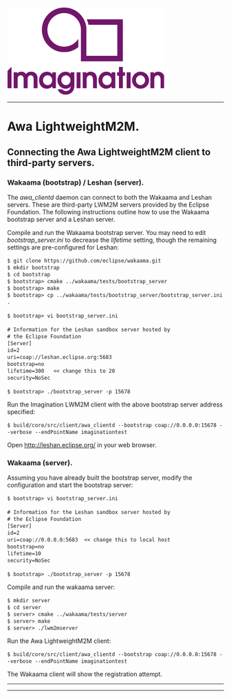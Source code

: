 
![](images/img.png)

----

# Awa LightweightM2M. 

## Connecting the Awa LightweightM2M client to third-party servers.

### Wakaama (bootstrap) / Leshan (server).

The *awa_clientd*  daemon can connect to both the Wakaama and Leshan servers. These are third-party LWM2M servers provided by the Eclipse Foundation. The following instructions outline how to use the Wakaama bootstrap server and a Leshan server.

Compile and run the Wakaama bootstrap server. You may need to edit *bootstrap_server.ini* to decrease the *lifetime* setting, though the remaining settings are pre-configured for Leshan:
````
$ git clone https://github.com/eclipse/wakaama.git
$ mkdir bootstrap
$ cd bootstrap
$ bootstrap> cmake ../wakaama/tests/bootstrap_server
$ bootstrap> make
$ bootstrap> cp ../wakaama/tests/bootstrap_server/bootstrap_server.ini .

$ bootstrap> vi bootstrap_server.ini

# Information for the Leshan sandbox server hosted by
# the Eclipse Foundation
[Server]
id=2
uri=coap://leshan.eclipse.org:5683
bootstrap=no
lifetime=300   << change this to 20
security=NoSec

$ bootstrap> ./bootstrap_server -p 15678
````
Run the Imagination LWM2M client with the above bootstrap server address specified:
````
$ build/core/src/client/awa_clientd --bootstrap coap://0.0.0.0:15678 --verbose --endPointName imaginationtest
````
Open http://leshan.eclipse.org/ in your web browser.

### Wakaama (server).

Assuming you have already built the bootstrap server, modify the configuration and start the bootstrap server:
````
$ bootstrap> vi bootstrap_server.ini

# Information for the Leshan sandbox server hosted by
# the Eclipse Foundation
[Server]
id=2
uri=coap://0.0.0.0:5683  << change this to local host
bootstrap=no
lifetime=10
security=NoSec

$ bootstrap> ./bootstrap_server -p 15678
````
Compile and run the wakaama server:
````
$ mkdir server
$ cd server
$ server> cmake ../wakaama/tests/server
$ server> make
$ server> ./lwm2mserver
````
Run the Awa LightweightM2M client:
````
$ build/core/src/client/awa_clientd --bootstrap coap://0.0.0.0:15678 --verbose --endPointName imaginationtest
````
The Wakaama client will show the registration attempt.

----
----
